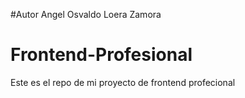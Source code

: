 #Autor Angel Osvaldo Loera Zamora

# Frontend-Profesional
Este es el repo de mi proyecto de frontend profecional
